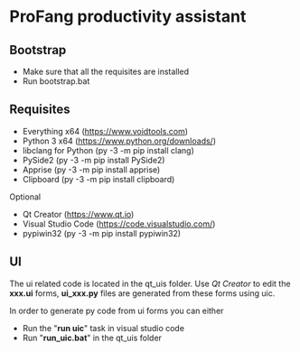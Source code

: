 # ProFang productivity assistant

## Bootstrap

- Make sure that all the requisites are installed
- Run bootstrap.bat

## Requisites

- Everything x64         (<https://www.voidtools.com>)
- Python 3 x64           (<https://www.python.org/downloads/>)
- libclang for Python    (py -3 -m pip install clang)
- PySide2                (py -3 -m pip install PySide2)
- Apprise                (py -3 -m pip install apprise)
- Clipboard              (py -3 -m pip install clipboard)

Optional

- Qt Creator             (<https://www.qt.io>)
- Visual Studio Code     (<https://code.visualstudio.com/>)
- pypiwin32              (py -3 -m pip install pypiwin32)

## UI

The ui related code is located in the qt_uis folder. Use _Qt Creator_ to edit the __xxx.ui__ forms, __ui_xxx.py__ files are generated from these forms using uic.

In order to generate py code from ui forms you can either

- Run the "__run uic__" task in visual studio code
- Run "__run_uic.bat__" in the qt_uis folder
